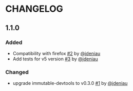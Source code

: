 # CHANGELOG

## 1.1.0

### Added

- Compatibility with firefox [#2](https://github.com/jdeniau/immutable-object-formatter-extension/pull/2) by [@jdeniau](https://github.com/jdeniau)
- Add tests for v5 version [#3](https://github.com/jdeniau/immutable-object-formatter-extension/pull/3) by [@jdeniau](https://github.com/jdeniau)

### Changed

- upgrade immutable-devtools to v0.3.0 [#1](https://github.com/jdeniau/immutable-object-formatter-extension/pull/1) by [@jdeniau](https://github.com/jdeniau)
